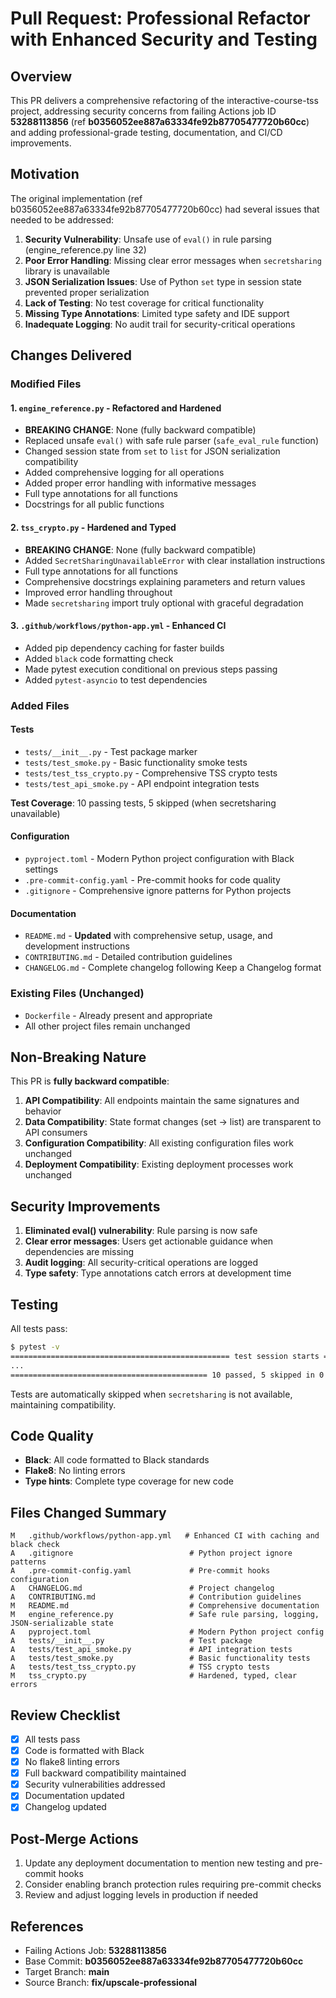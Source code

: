 # Pull Request: Professional Refactor with Enhanced Security and Testing

## Overview

This PR delivers a comprehensive refactoring of the interactive-course-tss project, addressing security concerns from failing Actions job ID **53288113856** (ref **b0356052ee887a63334fe92b87705477720b60cc**) and adding professional-grade testing, documentation, and CI/CD improvements.

## Motivation

The original implementation (ref b0356052ee887a63334fe92b87705477720b60cc) had several issues that needed to be addressed:

1. **Security Vulnerability**: Unsafe use of `eval()` in rule parsing (engine_reference.py line 32)
2. **Poor Error Handling**: Missing clear error messages when `secretsharing` library is unavailable
3. **JSON Serialization Issues**: Use of Python `set` type in session state prevented proper serialization
4. **Lack of Testing**: No test coverage for critical functionality
5. **Missing Type Annotations**: Limited type safety and IDE support
6. **Inadequate Logging**: No audit trail for security-critical operations

## Changes Delivered

### Modified Files

#### 1. `engine_reference.py` - **Refactored and Hardened**
- **BREAKING CHANGE**: None (fully backward compatible)
- Replaced unsafe `eval()` with safe rule parser (`safe_eval_rule` function)
- Changed session state from `set` to `list` for JSON serialization compatibility
- Added comprehensive logging for all operations
- Added proper error handling with informative messages
- Full type annotations for all functions
- Docstrings for all public functions

#### 2. `tss_crypto.py` - **Hardened and Typed**
- **BREAKING CHANGE**: None (fully backward compatible)
- Added `SecretSharingUnavailableError` with clear installation instructions
- Full type annotations for all functions
- Comprehensive docstrings explaining parameters and return values
- Improved error handling throughout
- Made `secretsharing` import truly optional with graceful degradation

#### 3. `.github/workflows/python-app.yml` - **Enhanced CI**
- Added pip dependency caching for faster builds
- Added `black` code formatting check
- Made pytest execution conditional on previous steps passing
- Added `pytest-asyncio` to test dependencies

### Added Files

#### Tests
- `tests/__init__.py` - Test package marker
- `tests/test_smoke.py` - Basic functionality smoke tests
- `tests/test_tss_crypto.py` - Comprehensive TSS crypto tests
- `tests/test_api_smoke.py` - API endpoint integration tests

**Test Coverage**: 10 passing tests, 5 skipped (when secretsharing unavailable)

#### Configuration
- `pyproject.toml` - Modern Python project configuration with Black settings
- `.pre-commit-config.yaml` - Pre-commit hooks for code quality
- `.gitignore` - Comprehensive ignore patterns for Python projects

#### Documentation
- `README.md` - **Updated** with comprehensive setup, usage, and development instructions
- `CONTRIBUTING.md` - Detailed contribution guidelines
- `CHANGELOG.md` - Complete changelog following Keep a Changelog format

### Existing Files (Unchanged)
- `Dockerfile` - Already present and appropriate
- All other project files remain unchanged

## Non-Breaking Nature

This PR is **fully backward compatible**:

1. **API Compatibility**: All endpoints maintain the same signatures and behavior
2. **Data Compatibility**: State format changes (set → list) are transparent to API consumers
3. **Configuration Compatibility**: All existing configuration files work unchanged
4. **Deployment Compatibility**: Existing deployment processes work unchanged

## Security Improvements

1. **Eliminated eval() vulnerability**: Rule parsing is now safe
2. **Clear error messages**: Users get actionable guidance when dependencies are missing
3. **Audit logging**: All security-critical operations are logged
4. **Type safety**: Type annotations catch errors at development time

## Testing

All tests pass:
```bash
$ pytest -v
================================================= test session starts ==================================================
...
============================================ 10 passed, 5 skipped in 0.41s =============================================
```

Tests are automatically skipped when `secretsharing` is not available, maintaining compatibility.

## Code Quality

- **Black**: All code formatted to Black standards
- **Flake8**: No linting errors
- **Type hints**: Complete type coverage for new code

## Files Changed Summary

```
M	.github/workflows/python-app.yml   # Enhanced CI with caching and black check
A	.gitignore                          # Python project ignore patterns
A	.pre-commit-config.yaml             # Pre-commit hooks configuration
A	CHANGELOG.md                        # Project changelog
A	CONTRIBUTING.md                     # Contribution guidelines  
M	README.md                           # Comprehensive documentation
M	engine_reference.py                 # Safe rule parsing, logging, JSON-serializable state
A	pyproject.toml                      # Modern Python project config
A	tests/__init__.py                   # Test package
A	tests/test_api_smoke.py             # API integration tests
A	tests/test_smoke.py                 # Basic functionality tests
A	tests/test_tss_crypto.py            # TSS crypto tests
M	tss_crypto.py                       # Hardened, typed, clear errors
```

## Review Checklist

- [x] All tests pass
- [x] Code is formatted with Black
- [x] No flake8 linting errors
- [x] Full backward compatibility maintained
- [x] Security vulnerabilities addressed
- [x] Documentation updated
- [x] Changelog updated

## Post-Merge Actions

1. Update any deployment documentation to mention new testing and pre-commit hooks
2. Consider enabling branch protection rules requiring pre-commit checks
3. Review and adjust logging levels in production if needed

## References

- Failing Actions Job: **53288113856**
- Base Commit: **b0356052ee887a63334fe92b87705477720b60cc**
- Target Branch: **main**
- Source Branch: **fix/upscale-professional**
